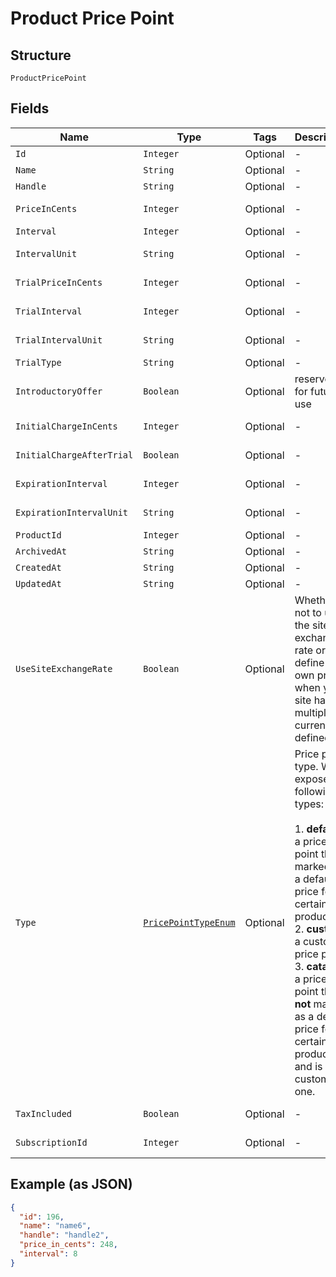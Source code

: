 
# Product Price Point

## Structure

`ProductPricePoint`

## Fields

| Name | Type | Tags | Description | Getter | Setter |
|  --- | --- | --- | --- | --- | --- |
| `Id` | `Integer` | Optional | - | Integer getId() | setId(Integer id) |
| `Name` | `String` | Optional | - | String getName() | setName(String name) |
| `Handle` | `String` | Optional | - | String getHandle() | setHandle(String handle) |
| `PriceInCents` | `Integer` | Optional | - | Integer getPriceInCents() | setPriceInCents(Integer priceInCents) |
| `Interval` | `Integer` | Optional | - | Integer getInterval() | setInterval(Integer interval) |
| `IntervalUnit` | `String` | Optional | - | String getIntervalUnit() | setIntervalUnit(String intervalUnit) |
| `TrialPriceInCents` | `Integer` | Optional | - | Integer getTrialPriceInCents() | setTrialPriceInCents(Integer trialPriceInCents) |
| `TrialInterval` | `Integer` | Optional | - | Integer getTrialInterval() | setTrialInterval(Integer trialInterval) |
| `TrialIntervalUnit` | `String` | Optional | - | String getTrialIntervalUnit() | setTrialIntervalUnit(String trialIntervalUnit) |
| `TrialType` | `String` | Optional | - | String getTrialType() | setTrialType(String trialType) |
| `IntroductoryOffer` | `Boolean` | Optional | reserved for future use | Boolean getIntroductoryOffer() | setIntroductoryOffer(Boolean introductoryOffer) |
| `InitialChargeInCents` | `Integer` | Optional | - | Integer getInitialChargeInCents() | setInitialChargeInCents(Integer initialChargeInCents) |
| `InitialChargeAfterTrial` | `Boolean` | Optional | - | Boolean getInitialChargeAfterTrial() | setInitialChargeAfterTrial(Boolean initialChargeAfterTrial) |
| `ExpirationInterval` | `Integer` | Optional | - | Integer getExpirationInterval() | setExpirationInterval(Integer expirationInterval) |
| `ExpirationIntervalUnit` | `String` | Optional | - | String getExpirationIntervalUnit() | setExpirationIntervalUnit(String expirationIntervalUnit) |
| `ProductId` | `Integer` | Optional | - | Integer getProductId() | setProductId(Integer productId) |
| `ArchivedAt` | `String` | Optional | - | String getArchivedAt() | setArchivedAt(String archivedAt) |
| `CreatedAt` | `String` | Optional | - | String getCreatedAt() | setCreatedAt(String createdAt) |
| `UpdatedAt` | `String` | Optional | - | String getUpdatedAt() | setUpdatedAt(String updatedAt) |
| `UseSiteExchangeRate` | `Boolean` | Optional | Whether or not to use the site's exchange rate or define your own pricing when your site has multiple currencies defined. | Boolean getUseSiteExchangeRate() | setUseSiteExchangeRate(Boolean useSiteExchangeRate) |
| `Type` | [`PricePointTypeEnum`](../../doc/models/price-point-type-enum.md) | Optional | Price point type. We expose the following types:<br><br>1. **default**: a price point that is marked as a default price for a certain product.<br>2. **custom**: a custom price point.<br>3. **catalog**: a price point that is **not** marked as a default price for a certain product and is **not** a custom one. | PricePointTypeEnum getType() | setType(PricePointTypeEnum type) |
| `TaxIncluded` | `Boolean` | Optional | - | Boolean getTaxIncluded() | setTaxIncluded(Boolean taxIncluded) |
| `SubscriptionId` | `Integer` | Optional | - | Integer getSubscriptionId() | setSubscriptionId(Integer subscriptionId) |

## Example (as JSON)

```json
{
  "id": 196,
  "name": "name6",
  "handle": "handle2",
  "price_in_cents": 248,
  "interval": 8
}
```


